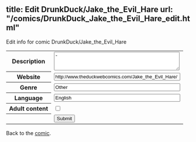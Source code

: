 title: Edit DrunkDuck/Jake_the_Evil_Hare
url: "/comics/DrunkDuck_Jake_the_Evil_Hare_edit.html"
---
Edit info for comic DrunkDuck/Jake_the_Evil_Hare

<form name="comic" action="http://gaepostmail.appspot.com/comic/" method="post">
<table class="comicinfo">
<tr>
<th>Description</th><td><textarea name="description" cols="40" rows="3">-</textarea></td>
</tr>
<tr>
<th>Website</th><td><input type="text" name="url" value="http://www.theduckwebcomics.com/Jake_the_Evil_Hare/" size="40"/></td>
</tr>
<tr>
<th>Genre</th><td><input type="text" name="genre" value="Other" size="40"/></td>
</tr>
<tr>
<th>Language</th><td><input type="text" name="language" value="English" size="40"/></td>
</tr>
<tr>
<th>Adult content</th><td><input type="checkbox" name="adult" value="adult" /></td>
</tr>
<tr>
<th></th><td>
<input type="hidden" name="comic" value="DrunkDuck_Jake_the_Evil_Hare" />
<input type="submit" name="submit" value="Submit" />
</td>
</tr>
</table>
</form>

Back to the [comic](DrunkDuck_Jake_the_Evil_Hare.html).
